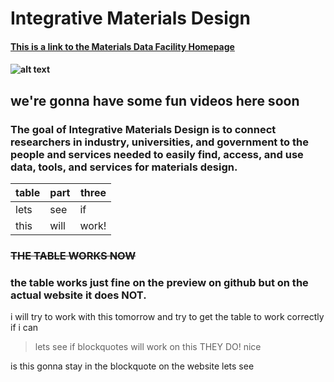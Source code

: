 # Integrative Materials Design
#### [This is a link to the Materials Data Facility Homepage](https://materialsdatafacility.org/)
#### ![alt text](https://materialsdatafacility.org/images/MDF-logo@2x.png) 
## we're gonna have some fun videos here soon
### The goal of Integrative Materials Design is to connect researchers in industry, universities, and government to the people and services needed to easily find, access, and use data, tools, and services for materials design.
table | part | three
--- | --- | ---
lets | see | if
this | will | work!
### ~~THE TABLE WORKS NOW~~
### the table works just fine on the preview on github but on the actual website it does NOT. 
i will try to work with this tomorrow and try to get the table to work correctly if i can
>lets see if blockquotes will work on this THEY DO! nice

is this gonna stay in the blockquote on the website lets see
